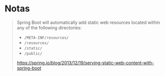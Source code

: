# Notas

> Spring Boot will automatically add static web resources located within any of the following directories:
>
> - `/META-INF/resources/`
> - `/resources/`
> - `/static/`
> - `/public/`
>
> https://spring.io/blog/2013/12/19/serving-static-web-content-with-spring-boot
